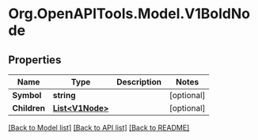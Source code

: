 # Org.OpenAPITools.Model.V1BoldNode

## Properties

Name | Type | Description | Notes
------------ | ------------- | ------------- | -------------
**Symbol** | **string** |  | [optional] 
**Children** | [**List&lt;V1Node&gt;**](V1Node.md) |  | [optional] 

[[Back to Model list]](../README.md#documentation-for-models) [[Back to API list]](../README.md#documentation-for-api-endpoints) [[Back to README]](../README.md)

